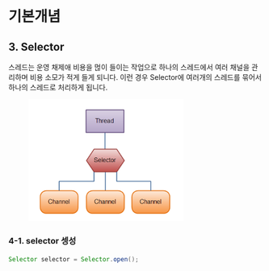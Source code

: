 # 기본개념

## 3. Selector

스레드는 운영 채제애 비용을 먾이 들이는 작업으로 하나의 스레드에서 여러 채널을 관리하며 비용 소모가 적게 들게 되니다. 이런 경우 Selector에 여러개의 스레드를 묶어서 하나의 스레드로 처리하게 됩니다.

<figure><img src="../../../../.gitbook/assets/image.png" alt="" width="306"><figcaption></figcaption></figure>



### 4-1. selector 셍성&#x20;

```java
Selector selector = Selector.open();
```

